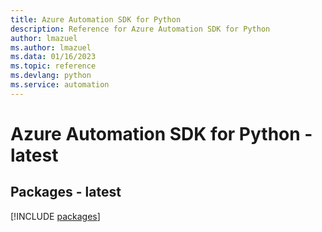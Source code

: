 ```yaml
---
title: Azure Automation SDK for Python
description: Reference for Azure Automation SDK for Python
author: lmazuel
ms.author: lmazuel
ms.data: 01/16/2023
ms.topic: reference
ms.devlang: python
ms.service: automation
---
```

# Azure Automation SDK for Python - latest
## Packages - latest
[!INCLUDE [packages](automation-index.md)]
